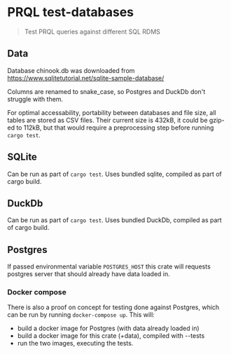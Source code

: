 # PRQL test-databases

> Test PRQL queries against different SQL RDMS

## Data

Database chinook.db was downloaded from https://www.sqlitetutorial.net/sqlite-sample-database/

Columns are renamed to snake_case, so Postgres and DuckDb don't struggle with them.

For optimal accessability, portability between databases and file size, all tables are stored 
as CSV files. Their current size is 432kB, it could be gzip-ed to 112kB, but that would require a preprocessing step before running `cargo test`.

## SQLite

Can be run as part of `cargo test`. Uses bundled sqlite, compiled as part of cargo build.

## DuckDb

Can be run as part of `cargo test`. Uses bundled DuckDb, compiled as part of cargo build.

## Postgres

If passed environmental variable `POSTGRES_HOST` this crate will requests postgres server that 
should already have data loaded in. 

### Docker compose

There is also a proof on concept for testing done against Postgres, which can
be run by running `docker-compose up`. This will:

- build a docker image for Postgres (with data already loaded in)
- build a docker image for this crate (+data), compiled with --tests
- run the two images, executing the tests.
